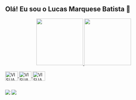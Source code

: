   ##  Olá!  Eu sou o Lucas Marquese Batista 🤙
<div align="center">
  <a href="https://github.com/lmbatista">
  <img height="150em" src="https://github-readme-stats.vercel.app/api?username=lmbatista&show_icons=true&theme=dark&include_all_commits=false&count_private=true"/>
  <img height="150em" src="https://github-readme-stats.vercel.app/api/top-langs/?username=lmbatista&layout=compact&langs_count=7&theme=dark"/>
</div
</div>
<div style="display: inline_block"><br>
  <img align="center" alt="VISUALSTIDIO" height="30" width="40" src="https://icongr.am/devicon/visualstudio-plain.svg?size=30&color=f7f7f7">

   <img align="center" alt="VISUALSTIDIO" height="30" width="40" src="https://icongr.am/devicon/html5-original-wordmark.svg?size=30&color=f7f7f7">
  
  <img align="center" alt="VISUALSTIDIO" height="30" width="40" src="https://icongr.am/devicon/python-original.svg?size=30&color=currentColor">  
</div>
    
##
</div>
 <a href = "mailto:lucasmarquese02@gmail.com"><img src="https://img.shields.io/badge/Gmail-D14836?style=for-the-badge&logo=gmail&logoColor=white"></a>
  <a href="https://www.linkedin.com/in/lucas-marquese-batista-1a0a54180/" target="_blank"><img src="https://img.shields.io/badge/LinkedIn-0077B5?style=for-the-badge&logo=linkedin&logoColor=white"></a>
  
 </div>
